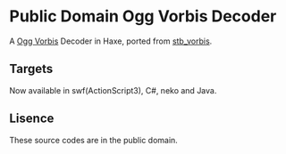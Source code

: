 # Public Domain Ogg Vorbis Decoder
A [Ogg Vorbis](http://www.vorbis.com/) Decoder in Haxe, ported from [stb_vorbis](https://github.com/nothings/stb).

## Targets
Now available in swf(ActionScript3), C#, neko and Java.

## Lisence
These source codes are in the public domain.